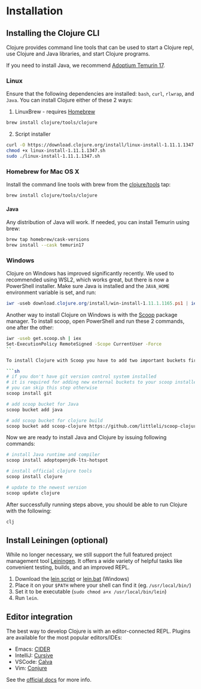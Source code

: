 # Installation

## Installing the Clojure CLI
Clojure provides command line tools that can be used to start a Clojure repl, use Clojure and Java libraries, and start Clojure programs.

If you need to install Java, we recommend [Adoptium Temurin 17](https://adoptium.net/).

### Linux
Ensure that the following dependencies are installed: `bash`, `curl`, `rlwrap`, and `Java`. 
You can install Clojure either of these 2 ways:

1. LinuxBrew - requires [Homebrew](https://brew.sh/)

```bash
brew install clojure/tools/clojure
```

2. Script installer

```bash
curl -O https://download.clojure.org/install/linux-install-1.11.1.1347.sh
chmod +x linux-install-1.11.1.1347.sh
sudo ./linux-install-1.11.1.1347.sh
```

### Homebrew for Mac OS X
Install the command line tools with brew from the [clojure/tools](https://github.com/clojure/homebrew-tools) tap:

```bash
brew install clojure/tools/clojure
```

#### Java

Any distribution of Java will work. If needed, you can install Temurin using brew:

```bash
brew tap homebrew/cask-versions
brew install --cask temurin17
```

### Windows

Clojure on Windows has improved significantly recently. We used to recommended using WSL2, which works great,
but there is now a PowerShell installer. Make sure Java is installed and the `JAVA_HOME` environment variable is set, and run:

```powershell
iwr -useb download.clojure.org/install/win-install-1.11.1.1165.ps1 | iex
```

Another way to install Clojure on Windows is with the [Scoop](https://scoop.sh/) package manager. To install scoop, open PowerShell and run these 2 commands, one after the other:

 ```sh
 iwr -useb get.scoop.sh | iex
Set-ExecutionPolicy RemoteSigned -Scope CurrentUser -Force
``

To install Clojure with Scoop you have to add two important buckets first:

```sh
# if you don't have git version control system installed
# it is required for adding new external buckets to your scoop installer
# you can skip this step otherwise
scoop install git

# add scoop bucket for Java 
scoop bucket add java

# add scoop bucket for clojure build
scoop bucket add scoop-clojure https://github.com/littleli/scoop-clojure
```

Now we are ready to install Java and Clojure by issuing following commands:

```sh
# install Java runtime and compiler
scoop install adoptopenjdk-lts-hotspot

# install official clojure tools
scoop install clojure

# update to the newest version
scoop update clojure
```

After successfully running steps above, you should be able to run Clojure with the following:

```sh
clj
```

## Install Leiningen (optional)

While no longer necessary, we still support the full featured project management tool [Leiningen](https://leiningen.org/).
It offers a wide variety of helpful tasks like convenient testing, builds, and an improved REPL.

1. Download the [lein script](https://raw.githubusercontent.com/technomancy/leiningen/stable/bin/lein) or [lein.bat](https://raw.githubusercontent.com/technomancy/leiningen/stable/bin/lein.bat) (Windows)
2. Place it on your `$PATH` where your shell can find it (eg. `/usr/local/bin/`)
3. Set it to be executable (`sudo chmod a+x /usr/local/bin/lein`)
4. Run `lein`.

## Editor integration

The best way to develop Clojure is with an editor-connected REPL. Plugins are available for the most popular editors/IDEs:

- Emacs: [CIDER](https://cider.mx/)
- IntelliJ: [Cursive](https://cursive-ide.com/)
- VSCode: [Calva](https://calva.io/)
- Vim: [Conjure](https://github.com/Olical/conjure)

See the [official docs](https://clojure.org/guides/editors) for more info.
